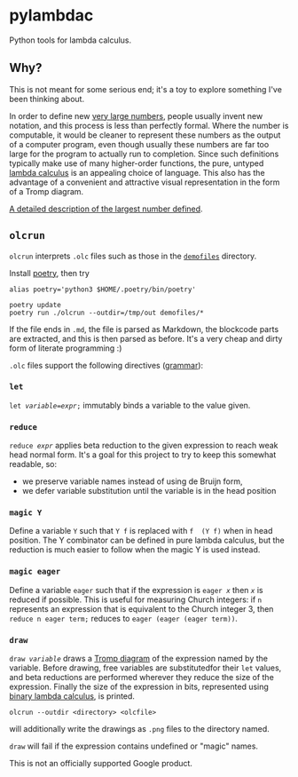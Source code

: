 # pylambdac

Python tools for lambda calculus.

##  Why?

This is not meant for some serious end; it's a toy to explore something I've been thinking about.

In order to define new [very large
numbers](https://googology.wikia.org/wiki/Googology_Wiki), people usually invent new notation, and
this process is less than perfectly formal. Where the number is computable, it would be cleaner
to represent these numbers as the output of a computer program, even though usually these numbers
are far too large for the program to actually run to completion. Since such definitions typically
make use of many higher-order functions, the pure, untyped [lambda
calculus](https://en.wikipedia.org/wiki/Lambda_calculus) is an appealing choice of language.
This also has the advantage of a convenient and attractive visual representation in the form
of a Tromp diagram.

[A detailed description of the largest number defined](demofiles/f_fs.olc.md).

## `olcrun`

`olcrun` interprets `.olc` files such  as those in the [`demofiles`](demofiles) directory.

Install [poetry](https://python-poetry.org/), then try

    alias poetry='python3 $HOME/.poetry/bin/poetry'

    poetry update
    poetry run ./olcrun --outdir=/tmp/out demofiles/*

If the file ends in `.md`, the file is parsed as Markdown, the blockcode parts are extracted,
and this is then parsed as before. It's a very cheap and dirty form of literate programming :)

`.olc` files support the following directives ([grammar](grammar.lark)):

### `let`

`let `*`variable`*` = `*`expr`*`;` immutably binds a variable to the value given.

### `reduce`

`reduce `*`expr`* applies beta reduction to the given expression to reach weak head normal form. It's
a goal for this project to try to keep this somewhat readable, so:
  * we preserve variable names instead of using de Bruijn form,
  * we defer variable substitution until the variable is in the head position

### `magic Y`

Define a variable `Y` such that `Y f` is replaced with `f  (Y f)` when in head position. The Y
combinator can be defined in pure lambda calculus, but the reduction is much easier to follow when
the magic Y is used instead.

### `magic eager`

Define a variable `eager` such that if the expression is `eager `*`x`* then *`x`* is reduced if
possible. This is useful for measuring Church integers: if `n` represents an expression that
is equivalent to the Church integer 3, then `reduce n eager term;` reduces to
`eager (eager (eager term))`.

### `draw`

`draw `*`variable`* draws a [Tromp diagram](https://tromp.github.io/cl/diagrams.html) of the
expression named by the variable. Before drawing, free variables are substitutedfor their `let`
values, and beta reductions are performed wherever they reduce the size of the expression.
Finally the size of the expression in bits, represented using [binary lambda calculus](https://tromp.github.io/cl/Binary_lambda_calculus.html), is printed.

    olcrun --outdir <directory> <olcfile>

will additionally write the drawings as `.png` files to the directory named.

`draw` will fail if the expression contains undefined or "magic" names.

This is not an officially supported Google product.
